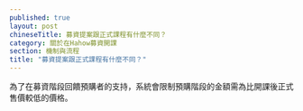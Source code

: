 ```yaml
---
published: true
layout: post
chineseTitle: 募資提案跟正式課程有什麼不同？
category: 關於在Hahow募資開課
section: 機制與流程
title: "募資提案跟正式課程有什麼不同？"
---
```

為了在募資階段回饋預購者的支持，系統會限制預購階段的金額需為比開課後正式售價較低的價格。
